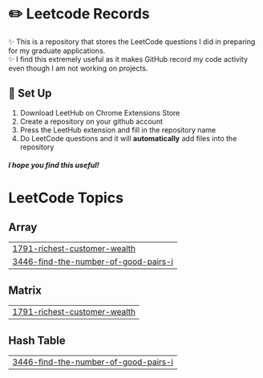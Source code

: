 
# ✏️ Leetcode Records
✨ This is a repository that stores the LeetCode questions I did in preparing for my graduate applications. <br/>
✨ I find this extremely useful as it makes GitHub record my code activity even though I am not working on projects. 

## 🔧 Set Up 
1. Download LeetHub on Chrome Extensions Store
2. Create a repository on your github account
3. Press the LeetHub extension and fill in the repository name
4. Do LeetCode questions and it will **automatically** add files into the repository

##### I hope you find this useful!

<!---LeetCode Topics Start-->
# LeetCode Topics
## Array
|  |
| ------- |
| [1791-richest-customer-wealth](https://github.com/audrey06lee05/leetcode-records/tree/master/1791-richest-customer-wealth) |
| [3446-find-the-number-of-good-pairs-i](https://github.com/audrey06lee05/leetcode-records/tree/master/3446-find-the-number-of-good-pairs-i) |
## Matrix
|  |
| ------- |
| [1791-richest-customer-wealth](https://github.com/audrey06lee05/leetcode-records/tree/master/1791-richest-customer-wealth) |
## Hash Table
|  |
| ------- |
| [3446-find-the-number-of-good-pairs-i](https://github.com/audrey06lee05/leetcode-records/tree/master/3446-find-the-number-of-good-pairs-i) |
<!---LeetCode Topics End-->